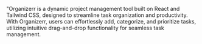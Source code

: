 "Organizerr is a dynamic project management tool built on React and Tailwind CSS, designed to streamline task organization and productivity. With Organizerr, users can effortlessly add, categorize, and prioritize tasks, utilizing intuitive drag-and-drop functionality for seamless task management.
